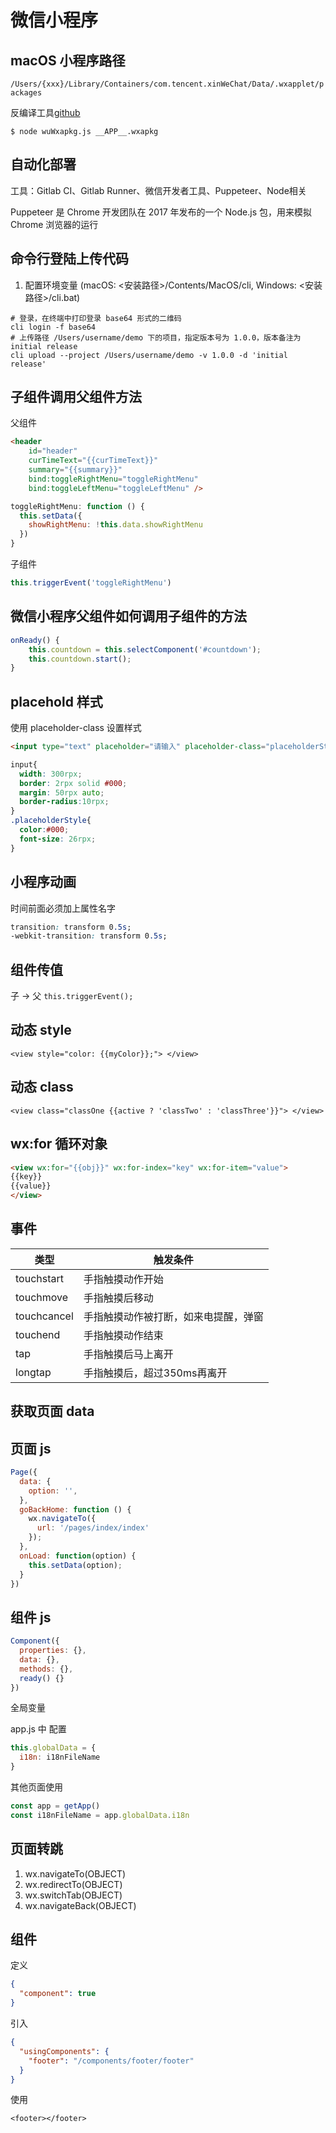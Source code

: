 # 微信小程序

## macOS 小程序路径

`/Users/{xxx}/Library/Containers/com.tencent.xinWeChat/Data/.wxapplet/packages`

反编译工具[github](https://github.com/system-cpu/wxappUnpacke)

`$ node wuWxapkg.js __APP__.wxapkg`

## 自动化部署

工具：Gitlab CI、Gitlab Runner、微信开发者工具、Puppeteer、Node相关

Puppeteer 是 Chrome 开发团队在 2017 年发布的一个 Node.js 包，用来模拟 Chrome 浏览器的运行

## 命令行登陆上传代码

1. 配置环境变量 (macOS: <安装路径>/Contents/MacOS/cli, Windows: <安装路径>/cli.bat)

```shell
# 登录，在终端中打印登录 base64 形式的二维码
cli login -f base64 
# 上传路径 /Users/username/demo 下的项目，指定版本号为 1.0.0，版本备注为 initial release
cli upload --project /Users/username/demo -v 1.0.0 -d 'initial release'
```

## 子组件调用父组件方法

父组件
```html
<header
    id="header"
    curTimeText="{{curTimeText}}"
    summary="{{summary}}"
    bind:toggleRightMenu="toggleRightMenu"
    bind:toggleLeftMenu="toggleLeftMenu" />
```
```js
toggleRightMenu: function () {
  this.setData({
    showRightMenu: !this.data.showRightMenu
  })
}
```

子组件

```js
this.triggerEvent('toggleRightMenu')
```

## 微信小程序父组件如何调用子组件的方法

```js
onReady() {
    this.countdown = this.selectComponent('#countdown');
    this.countdown.start();
}
```

## placehold 样式

使用 placeholder-class 设置样式

```html
<input type="text" placeholder="请输入" placeholder-class="placeholderStyle"></input>
```

```css
input{
  width: 300rpx;
  border: 2rpx solid #000;
  margin: 50rpx auto;
  border-radius:10rpx; 
}
.placeholderStyle{
  color:#000;
  font-size: 26rpx;
}
```

## 小程序动画

时间前面必须加上属性名字

```css
transition: transform 0.5s;
-webkit-transition: transform 0.5s;
```

## 组件传值

子 -> 父 `this.triggerEvent();`

## 动态 style

`<view style="color: {{myColor}};"> </view>`

## 动态 class

`<view class="classOne {{active ? 'classTwo' : 'classThree'}}"> </view>`

## wx:for 循环对象

```html
<view wx:for="{{obj}}" wx:for-index="key" wx:for-item="value">
{{key}}
{{value}}
</view>
```

## 事件

|类型	|触发条件|
|--|--|
|touchstart | 手指触摸动作开始 |
|touchmove | 手指触摸后移动 |
|touchcancel | 手指触摸动作被打断，如来电提醒，弹窗 |
|touchend | 手指触摸动作结束 |
|tap | 手指触摸后马上离开 |
|longtap | 手指触摸后，超过350ms再离开 |


## 获取页面 data

## 页面 js

```js
Page({
  data: {
    option: '',
  },
  goBackHome: function () {
    wx.navigateTo({
      url: '/pages/index/index'
    });
  },
  onLoad: function(option) {
    this.setData(option);
  }
})
```

## 组件 js

```js
Component({
  properties: {},
  data: {},
  methods: {},
  ready() {}
})
```

全局变量

app.js 中 配置

```js
this.globalData = {
  i18n: i18nFileName
}
```

其他页面使用

```js
const app = getApp()
const i18nFileName = app.globalData.i18n
```

## 页面转跳

1. wx.navigateTo(OBJECT)
2. wx.redirectTo(OBJECT)
3. wx.switchTab(OBJECT)
4. wx.navigateBack(OBJECT)

## 组件

定义

```json
{
  "component": true
}
```

引入

```json
{
  "usingComponents": {
    "footer": "/components/footer/footer"
  }
}
```

使用

`<footer></footer>`

